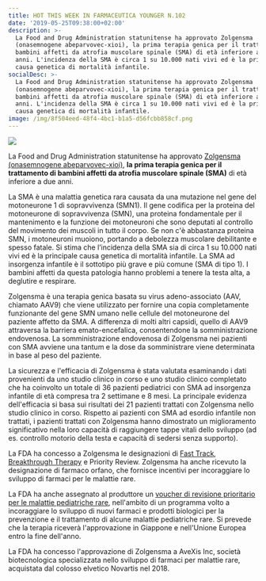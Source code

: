 ```yaml
---
title: HOT THIS WEEK IN FARMACEUTICA YOUNGER N.102
date: '2019-05-25T09:38:00+02:00'
description: >-
  La Food and Drug Administration statunitense ha approvato Zolgensma
  (onasemnogene abeparvovec-xioi), la prima terapia genica per il trattamento di
  bambini affetti da atrofia muscolare spinale (SMA) di età inferiore a due
  anni. L'incidenza della SMA è circa 1 su 10.000 nati vivi ed è la principale
  causa genetica di mortalità infantile. 
socialDesc: >-
  La Food and Drug Administration statunitense ha approvato Zolgensma
  (onasemnogene abeparvovec-xioi), la prima terapia genica per il trattamento di
  bambini affetti da atrofia muscolare spinale (SMA) di età inferiore a due
  anni. L'incidenza della SMA è circa 1 su 10.000 nati vivi ed è la principale
  causa genetica di mortalità infantile.
image: /img/8f504eed-48f4-4bc1-b1a5-d56fcbb858cf.png
---
```

![](/img/8f504eed-48f4-4bc1-b1a5-d56fcbb858cf.png)

La Food and Drug Administration statunitense ha approvato [Zolgensma (onasemnogene abeparvovec-xioi)](https://www.fda.gov/news-events/press-announcements/fda-approves-innovative-gene-therapy-treat-pediatric-patients-spinal-muscular-atrophy-rare-disease), **la prima terapia genica per il trattamento di bambini affetti da atrofia muscolare spinale (SMA)** di età inferiore a due anni. 

La SMA è una malattia genetica rara causata da una mutazione nel gene del motoneurone 1 di sopravvivenza (SMN1). Il gene codifica per la proteina del motoneurone di sopravvivenza (SMN), una proteina fondamentale per il mantenimento e la funzione dei motoneuroni che sono deputati al controllo del movimento dei muscoli in tutto il corpo. Se non c'è abbastanza proteina SMN, i motoneuroni muoiono, portando a debolezza muscolare debilitante e spesso fatale. Si stima che l’incidenza della SMA sia di circa 1 su 10.000 nati vivi ed è la principale causa genetica di mortalità infantile. La SMA ad insorgenza infantile è il sottotipo più grave e più comune (SMA di tipo 1). I bambini affetti da questa patologia hanno problemi a tenere la testa alta, a deglutire e respirare.

Zolgensma è una terapia genica basata su virus adeno-associato (AAV, chiamato AAV9) che viene utilizzato per fornire una copia completamente funzionante del gene SMN umano nelle cellule del motoneurone del paziente affetto da SMA. A differenza di molti altri capsidi, quello di AAV9 attraversa la barriera emato-encefalica, consentendone la somministrazione endovenosa. La somministrazione endovenosa di Zolgensma nei pazienti con SMA avviene una tantum e la dose da somministrare viene determinata in base al peso del paziente.

La sicurezza e l'efficacia di Zolgensma è stata valutata esaminando i dati provenienti da uno studio clinico in corso e uno studio clinico completato che ha coinvolto un totale di 36 pazienti pediatrici con SMA ad insorgenza infantile di età compresa tra 2 settimane e 8 mesi. La principale evidenza dell'efficacia si basa sui risultati dei 21 pazienti trattati con Zolgensma nello studio clinico in corso. Rispetto ai pazienti con SMA ad esordio infantile non trattati, i pazienti trattati con Zolgensma hanno dimostrato un miglioramento significativo nella loro capacità di raggiungere tappe vitali dello sviluppo (ad es. controllo motorio della testa e capacità di sedersi senza supporto).

La FDA ha concesso a Zolgensma le designazioni di [Fast Track](https://www.farmaceuticayounger.science/blog/2019/05/fast-track/), [Breakthrough Therapy](https://www.farmaceuticayounger.science/blog/2019/05/fast-track/) e Priority Review. Zolgensma ha anche ricevuto la designazione di farmaco orfano, che fornisce incentivi per incoraggiare lo sviluppo di farmaci per le malattie rare.

La FDA ha anche assegnato al produttore un [voucher di revisione prioritario per le malattie pediatriche rare](https://www.fda.gov/industry/developing-products-rare-diseases-conditions/rare-pediatric-disease-rpd-designation-program), nell'ambito di un programma volto a incoraggiare lo sviluppo di nuovi farmaci e prodotti biologici per la prevenzione e il trattamento di alcune malattie pediatriche rare. Si prevede che la terapia riceverà l'approvazione in Giappone e nell'Unione Europea entro la fine dell'anno.

La FDA ha concesso l'approvazione di Zolgensma a AveXis Inc, società biotecnologica specializzata nello sviluppo di farmaci per malattie rare, acquistata dal colosso elvetico Novartis nel 2018.
